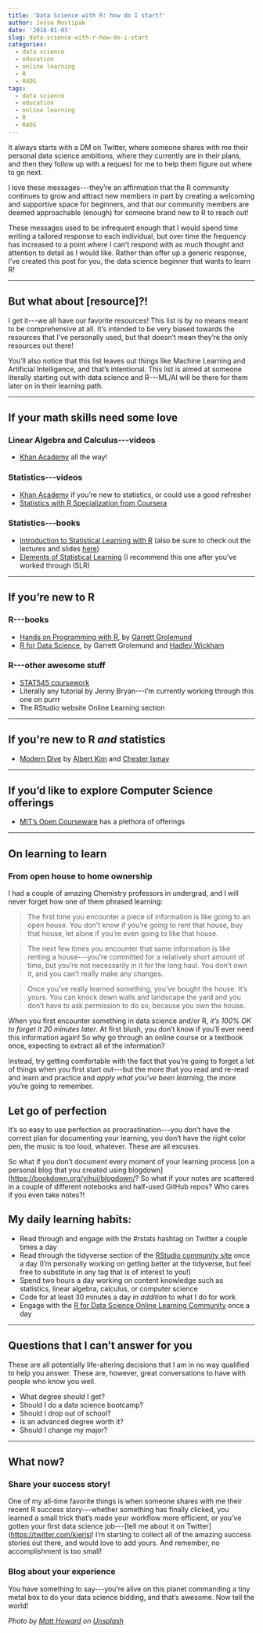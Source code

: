 ```yaml
---
title: 'Data Science with R: how do I start?'
author: Jesse Mostipak
date: '2018-01-03'
slug: data-science-with-r-how-do-i-start
categories:
  - data science
  - education
  - online learning
  - R
  - R4DS
tags:
  - data science
  - education
  - online learning
  - R
  - R4DS
---
```

It always starts with a DM on Twitter, where someone shares with me their personal data science ambitions, where they currently are in their plans, and then they follow up with a request for me to help them figure out where to go next.  

I love these messages---they’re an affirmation that the R community continues to grow and attract new members in part by creating a welcoming and supportive space for beginners, and that our community members are deemed approachable (enough) for someone brand new to R to reach out!  

These messages used to be infrequent enough that I would spend time writing a tailored response to each individual, but over time the frequency has increased to a point where I can’t respond with as much thought and attention to detail as I would like. Rather than offer up a generic response, I’ve created this post for you, the data science beginner that wants to learn R!  

***

## But what about [resource]?!
I get it---we all have our favorite resources! This list is by no means meant to be comprehensive at all. It’s intended to be very biased towards the resources that I’ve personally used, but that doesn’t mean they’re the only resources out there!  

You’ll also notice that this list leaves out things like Machine Learning and Artificial Intelligence, and that’s intentional. This list is aimed at someone literally starting out with data science and R---ML/AI will be there for them later on in their learning path.  

***

## If your math skills need some love
### Linear Algebra and Calculus---videos
* [Khan Academy](https://www.khanacademy.org/math) all the way!  

### Statistics---videos
* [Khan Academy](https://www.khanacademy.org/math) if you’re new to statistics, or could use a good refresher
* [Statistics with R Specialization from Coursera](https://www.coursera.org/specializations/statistics?action=enroll)  

### Statistics---books
* [Introduction to Statistical Learning with R](http://www-bcf.usc.edu/~gareth/ISL/) (also be sure to check out the lectures and slides [here](http://auapps.american.edu/alberto/www/analytics/ISLRLectures.html))
* [Elements of Statistical Learning](https://web.stanford.edu/~hastie/ElemStatLearn/) (I recommend this one after you’ve worked through ISLR)  

***

## If you’re new to R
### R---books  
* [Hands on Programming with R](http://shop.oreilly.com/product/0636920028574.do), by [Garrett Grolemund](https://twitter.com/StatGarrett)
* [R for Data Science](http://r4ds.had.co.nz/), by Garrett Grolemund and [Hadley Wickham](https://twitter.com/hadleywickham)  

### R---other awesome stuff
* [STAT545 coursework](http://stat545.com/)
* Literally any tutorial by Jenny Bryan---I’m currently working through this one on purrr
* The RStudio website Online Learning section  

***

## If you're new to R _and_ statistics
* [Modern Dive](http://moderndive.com/) by [Albert Kim](https://twitter.com/rudeboybert) and [Chester Ismay](https://twitter.com/old_man_chester)

***

## If you’d like to explore Computer Science offerings
* [MIT’s Open Courseware](https://ocw.mit.edu/courses/find-by-topic/#cat=engineering&subcat=computerscience) has a plethora of offerings  

***  

## On learning to learn
### From open house to home ownership  
I had a couple of amazing Chemistry professors in undergrad, and I will never forget how one of them phrased learning:  

>The first time you encounter a piece of information is like going to an open house. You don’t know if you’re going to rent that house, buy that house, let alone if you’re even going to like that house.  

>The next few times you encounter that same information is like renting a house---you’re committed for a relatively short amount of time, but you’re not necessarily in it for the long haul. You don’t own it, and you can’t really make any changes.  

>Once you’ve really learned something, you’ve bought the house. It’s yours. You can knock down walls and landscape the yard and you don’t have to ask permission to do so, because you own the house.  

When you first encounter something in data science and/or R, _it’s 100% OK to forget it 20 minutes later_. At first blush, you don’t know if you’ll ever need this information again! So why go through an online course or a textbook once, expecting to extract all of the information?  

Instead, try getting comfortable with the fact that you’re going to forget a lot of things when you first start out---but the more that you read and re-read and learn and practice and _apply what you’ve been learning_, the more you’re going to remember.  

## Let go of perfection
It’s so easy to use perfection as procrastination---you don’t have the correct plan for documenting your learning, you don’t have the right color pen, the music is too loud, whatever. These are all excuses.  

So what if you don’t document every moment of your learning process [on a personal blog that you created using blogdown](https://bookdown.org/yihui/blogdown/? So what if your notes are scattered in a couple of different notebooks and half-used GitHub repos? Who cares if you even take notes?!  

## My daily learning habits:
* Read through and engage with the #rstats hashtag on Twitter a couple times a day
* Read through the tidyverse section of the [RStudio community site](https://community.rstudio.com/) once a day (I’m personally working on getting better at the tidyverse, but feel free to substitute in any tag that is of interest to you!)
* Spend two hours a day working on content knowledge such as statistics, linear algebra, calculus, or computer science
* Code for at least 30 minutes a day _in addition_ to what I do for work
* Engage with the [R for Data Science Online Learning Community](https://www.jessemaegan.com/post/r4ds-the-next-iteration/) once a day  

*** 

## Questions that I can’t answer for you
These are all potentially life-altering decisions that I am in no way qualified to help you answer. These are, however, great conversations to have with people who know you well.  

* What degree should I get?
* Should I do a data science bootcamp?
* Should I drop out of school?
* Is an advanced degree worth it?
* Should I change my major?  

***

## What now?
### Share your success story!
One of my all-time favorite things is when someone shares with me their recent R success story---whether something has finally clicked, you learned a small trick that’s made your workflow more efficient, or you’ve gotten your first data science job---[tell me about it on Twitter](https://twitter.com/kierisi! I’m starting to collect all of the amazing success stories out there, and would love to add yours. And remember, no accomplishment is too small!  

### Blog about your experience
You have something to say---you’re alive on this planet commanding a tiny metal box to do your data science bidding, and that’s awesome. Now tell the world!  

_Photo by <a href="https://unsplash.com/@thematthoward?utm_source=unsplash&utm_medium=referral&utm_content=creditCopyText">Matt Howard</a> on <a href="https://unsplash.com/s/photos/journey?utm_source=unsplash&utm_medium=referral&utm_content=creditCopyText">Unsplash</a>_
